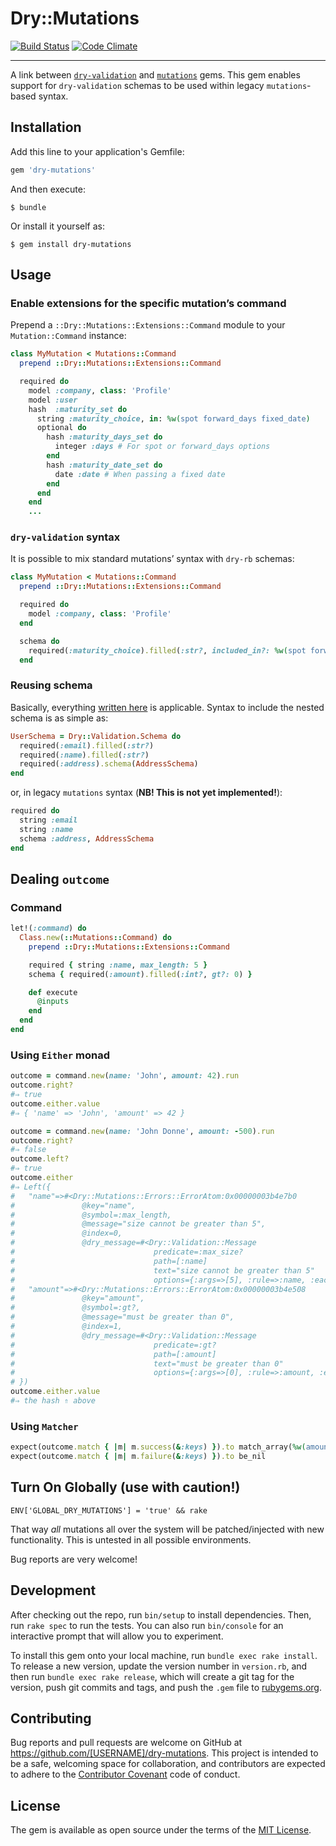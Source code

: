 # Dry::Mutations

[![Build Status](https://travis-ci.org/am-kantox/dry-mutations.svg?branch=master)](https://travis-ci.org/am-kantox/dry-mutations)
[![Code Climate](https://codeclimate.com/github/am-kantox/dry-mutations/badges/gpa.svg)](https://codeclimate.com/github/am-kantox/dry-mutations)

---

A link between [`dry-validation`](http://dry-rb.org/gems/dry-validation) and
[`mutations`](http://github.com/cypriss/mutations) gems. This gem enables
support for `dry-validation` schemas to be used within legacy `mutations`-based
syntax.

## Installation

Add this line to your application's Gemfile:

```ruby
gem 'dry-mutations'
```

And then execute:

    $ bundle

Or install it yourself as:

    $ gem install dry-mutations

## Usage

### Enable extensions for the specific mutation’s command

Prepend a `::Dry::Mutations::Extensions::Command` module to your `Mutation::Command` instance:

```ruby
class MyMutation < Mutations::Command
  prepend ::Dry::Mutations::Extensions::Command

  required do
    model :company, class: 'Profile'
    model :user
    hash  :maturity_set do
      string :maturity_choice, in: %w(spot forward_days fixed_date)
      optional do
        hash :maturity_days_set do
          integer :days # For spot or forward_days options
        end
        hash :maturity_date_set do
          date :date # When passing a fixed date
        end
      end
    end
    ...
```

### `dry-validation` syntax

It is possible to mix standard mutations’ syntax with `dry-rb` schemas:

```ruby
class MyMutation < Mutations::Command
  prepend ::Dry::Mutations::Extensions::Command

  required do
    model :company, class: 'Profile'
  end

  schema do
    required(:maturity_choice).filled(:str?, included_in?: %w(spot forward_days fixed_date))
  end
```

### Reusing schema

Basically, everything [written here](http://dry-rb.org/gems/dry-validation/reusing-schemas/)
is applicable. Syntax to include the nested schema is as simple as:

```ruby
UserSchema = Dry::Validation.Schema do
  required(:email).filled(:str?)
  required(:name).filled(:str?)
  required(:address).schema(AddressSchema)
end
```

or, in legacy `mutations` syntax (**NB! This is not yet implemented!**):

```ruby
required do
  string :email
  string :name
  schema :address, AddressSchema
end
```

## Dealing `outcome`

### Command

```ruby
let!(:command) do
  Class.new(::Mutations::Command) do
    prepend ::Dry::Mutations::Extensions::Command

    required { string :name, max_length: 5 }
    schema { required(:amount).filled(:int?, gt?: 0) }

    def execute
      @inputs
    end
  end
end
```

### Using `Either` monad

```ruby
outcome = command.new(name: 'John', amount: 42).run
outcome.right?
#⇒ true
outcome.either.value
#⇒ { 'name' => 'John', 'amount' => 42 }

outcome = command.new(name: 'John Donne', amount: -500).run
outcome.right?
#⇒ false
outcome.left?
#⇒ true
outcome.either
#⇒ Left({
#   "name"=>#<Dry::Mutations::Errors::ErrorAtom:0x00000003b4e7b0
#               @key="name",
#               @symbol=:max_length,
#               @message="size cannot be greater than 5",
#               @index=0,
#               @dry_message=#<Dry::Validation::Message
#                               predicate=:max_size?
#                               path=[:name]
#                               text="size cannot be greater than 5"
#                               options={:args=>[5], :rule=>:name, :each=>false}>>,
#   "amount"=>#<Dry::Mutations::Errors::ErrorAtom:0x00000003b4e508
#               @key="amount",
#               @symbol=:gt?,
#               @message="must be greater than 0",
#               @index=1,
#               @dry_message=#<Dry::Validation::Message
#                               predicate=:gt?
#                               path=[:amount]
#                               text="must be greater than 0"
#                               options={:args=>[0], :rule=>:amount, :each=>false}>>
# })
outcome.either.value
#⇒ the hash ⇑ above
```

### Using `Matcher`

```ruby
expect(outcome.match { |m| m.success(&:keys) }).to match_array(%w(amount name))
expect(outcome.match { |m| m.failure(&:keys) }).to be_nil
```

## Turn On Globally (use with caution!)

    ENV['GLOBAL_DRY_MUTATIONS'] = 'true' && rake

That way _all_ mutations all over the system will be patched/injected with
new functionality. This is untested in all possible environments.

Bug reports are very welcome!

## Development

After checking out the repo, run `bin/setup` to install dependencies. Then, run `rake spec` to run the tests. You can also run `bin/console` for an interactive prompt that will allow you to experiment.

To install this gem onto your local machine, run `bundle exec rake install`. To release a new version, update the version number in `version.rb`, and then run `bundle exec rake release`, which will create a git tag for the version, push git commits and tags, and push the `.gem` file to [rubygems.org](https://rubygems.org).

## Contributing

Bug reports and pull requests are welcome on GitHub at https://github.com/[USERNAME]/dry-mutations. This project is intended to be a safe, welcoming space for collaboration, and contributors are expected to adhere to the [Contributor Covenant](contributor-covenant.org) code of conduct.


## License

The gem is available as open source under the terms of the [MIT License](http://opensource.org/licenses/MIT).
